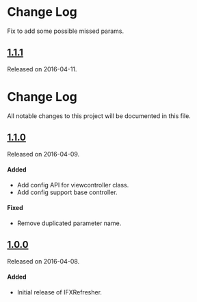 # Change Log
Fix to add some possible missed params.

## [1.1.1](https://github.com/18plan/IFXRefresher/releases/tag/1.0.0)
Released on 2016-04-11.

# Change Log
All notable changes to this project will be documented in this file.

## [1.1.0](https://github.com/18plan/IFXRefresher/releases/tag/1.1.0)
Released on 2016-04-09.

#### Added
- Add config API for viewcontroller class.
- Add config support base controller.

#### Fixed
- Remove duplicated parameter name.

## [1.0.0](https://github.com/18plan/IFXRefresher/releases/tag/1.0.0)
Released on 2016-04-08.

#### Added
- Initial release of IFXRefresher.

